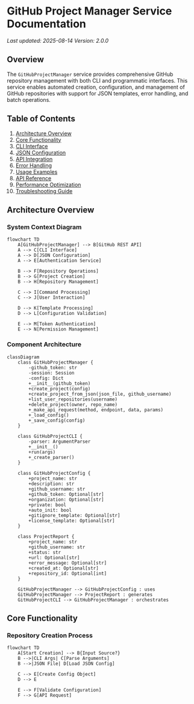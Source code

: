 # GitHub Project Manager Service Documentation

*Last updated: 2025-08-14*
*Version: 2.0.0*

## Overview

The `GitHubProjectManager` service provides comprehensive GitHub repository management with both CLI and programmatic interfaces. This service enables automated creation, configuration, and management of GitHub repositories with support for JSON templates, error handling, and batch operations.

## Table of Contents

1. [Architecture Overview](#architecture-overview)
2. [Core Functionality](#core-functionality)
3. [CLI Interface](#cli-interface)
4. [JSON Configuration](#json-configuration)
5. [API Integration](#api-integration)
6. [Error Handling](#error-handling)
7. [Usage Examples](#usage-examples)
8. [API Reference](#api-reference)
9. [Performance Optimization](#performance-optimization)
10. [Troubleshooting Guide](#troubleshooting-guide)

## Architecture Overview

### System Context Diagram

```mermaid
flowchart TD
    A[GitHubProjectManager] --> B[GitHub REST API]
    A --> C[CLI Interface]
    A --> D[JSON Configuration]
    A --> E[Authentication Service]
    
    B --> F[Repository Operations]
    B --> G[Project Creation]
    B --> H[Repository Management]
    
    C --> I[Command Processing]
    C --> J[User Interaction]
    
    D --> K[Template Processing]
    D --> L[Configuration Validation]
    
    E --> M[Token Authentication]
    E --> N[Permission Management]
```

### Component Architecture

```mermaid
classDiagram
    class GitHubProjectManager {
        -github_token: str
        -session: Session
        -config: Dict
        +__init__(github_token)
        +create_project(config)
        +create_project_from_json(json_file, github_username)
        +list_user_repositories(username)
        +delete_project(owner, repo_name)
        +_make_api_request(method, endpoint, data, params)
        +_load_config()
        +_save_config(config)
    }
    
    class GitHubProjectCLI {
        -parser: ArgumentParser
        +__init__()
        +run(args)
        +_create_parser()
    }
    
    class GitHubProjectConfig {
        +project_name: str
        +description: str
        +github_username: str
        +github_token: Optional[str]
        +organization: Optional[str]
        +private: bool
        +auto_init: bool
        +gitignore_template: Optional[str]
        +license_template: Optional[str]
    }
    
    class ProjectReport {
        +project_name: str
        +github_username: str
        +status: str
        +url: Optional[str]
        +error_message: Optional[str]
        +created_at: Optional[str]
        +repository_id: Optional[int]
    }
    
    GitHubProjectManager --> GitHubProjectConfig : uses
    GitHubProjectManager --> ProjectReport : generates
    GitHubProjectCLI --> GitHubProjectManager : orchestrates
```

## Core Functionality

### Repository Creation Process

```mermaid
flowchart TD
    A[Start Creation] --> B{Input Source?}
    B -->|CLI Args| C[Parse Arguments]
    B -->|JSON File| D[Load JSON Config]
    
    C --> E[Create Config Object]
    D --> E
    
    E --> F[Validate Configuration]
    F --> G[API Request]
